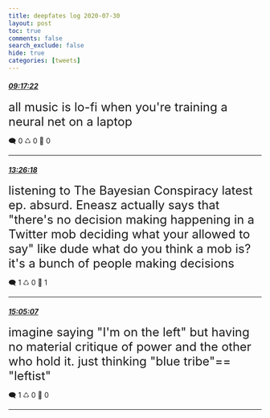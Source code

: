 ```yaml
---
title: deepfates log 2020-07-30
layout: post
toc: true
comments: false
search_exclude: false
hide: true
categories: [tweets]
---
```



#### <a href = "https://twitter.com/deepfates/status/1288856214659530752">*09:17:22*</a>

<font size="5">all music is lo-fi when you're training a neural net on a laptop</font>



🗨️ 0 ♺ 0 🤍  0   

---
    
#### <a href = "https://twitter.com/deepfates/status/1288918864147836928">*13:26:18*</a>

<font size="5">listening to The Bayesian Conspiracy latest ep. absurd.   Eneasz actually says that "there's no decision making happening in a Twitter mob deciding what your allowed to say"  like dude what do you think a mob is? it's a bunch of people making decisions</font>



🗨️ 1 ♺ 0 🤍  1   

---
    
#### <a href = "https://twitter.com/deepfates/status/1288943730787905536">*15:05:07*</a>

<font size="5">imagine saying "I'm on the left" but having no material critique of power and the other who hold it. just thinking "blue tribe"== "leftist"</font>



🗨️ 1 ♺ 0 🤍  0   

---
    
            


